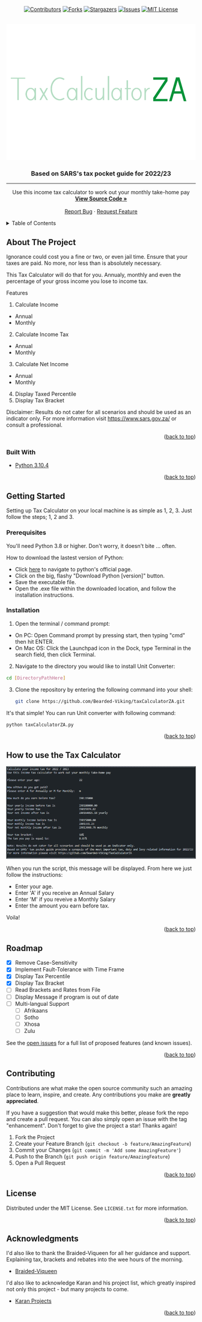 <div id="top"></div>
<div align="center">

<!-- PROJECT SHIELDS -->
[![Contributors][contributors-shield]][contributors-url]
[![Forks][forks-shield]][forks-url]
[![Stargazers][stars-shield]][stars-url]
[![Issues][issues-shield]][issues-url]
[![MIT License][license-shield]][license-url]

<!-- PROJECT LOGO -->
<br />
  <a href="https://github.com/Bearded-Viking/TaskFlow/">
    <img src="images/logo.png" alt="Logo" height="360">
  </a>

  <h3 align="center">Based on SARS's tax pocket guide for 2022/23</h3>
  
  <hr>
  
  <p align="center">
    Use this income tax calculator to work out your monthly take-home pay
    <br />
    <a href="https://github.com/Bearded-Viking/taxCalculatorZA/"><strong>View Source Code »</strong></a>
    <br />
    <br />
    <a href="https://github.com/Bearded-Viking/taxCalculatorZA/issues">Report Bug</a>
    ·
    <a href="https://github.com/Bearded-Viking/taxCalculatorZA/issues">Request Feature</a>
  </p>
</div>



<!-- TABLE OF CONTENTS -->
<details>
  <summary>Table of Contents</summary>
  <ol>
    <li>
      <a href="#about-the-project">About The Project</a>
      <ul>
        <li><a href="#built-with">Built With</a></li>
      </ul>
    </li>
    <li>
      <a href="#getting-started">Getting Started</a>
      <ul>
        <li><a href="#prerequisites">Prerequisites</a></li>
        <li><a href="#installation">Installation</a></li>
      </ul>
    </li>
    <li><a href="#how-to-use-the-tax-calculator">How to use the Tax Calculator</a></li>
    <li><a href="#roadmap">Roadmap</a></li>
    <li><a href="#contributing">Contributing</a></li>
    <li><a href="#license">License</a></li>
    <li><a href="#acknowledgments">Acknowledgments</a></li>
  </ol>
</details>



<!-- ABOUT THE PROJECT -->
## About The Project

Ignorance could cost you a fine or two, or even jail time. Ensure that your taxes are paid. No more, nor less than is absolutely necessary.

This Tax Calculator will do that for you. Annualy, monthly and even the percentage of your gross income you lose to income tax.

Features
1. Calculate Income
  * Annual
  * Monthly
2. Calculate Income Tax
  * Annual
  * Monthly
3. Calculate Net Income
  * Annual
  * Monthly
4. Display Taxed Percentile
5. Display Tax Bracket

Disclaimer: Results do not cater for all scenarios and should be used as an indicator only.
For more information visit <a>https://www.sars.gov.za/</a> or consult a professional.

<p align="right">(<a href="#top">back to top</a>)</p>



### Built With

* [Python 3.10.4](https://www.python.org/)

<p align="right">(<a href="#top">back to top</a>)</p>



<!-- GETTING STARTED -->
## Getting Started

Setting up Tax Calculator on your local machine is as simple as 1, 2, 3. Just follow the steps; 1, 2 and 3.

### Prerequisites

You'll need Python 3.8 or higher. Don't worry, it doesn't bite ... often.

How to download the lastest version of Python:
* Click [here](https://www.python.org/downloads/) to navigate to python's official page.
* Click on the big, flashy "Download Python [version]" button.
* Save the executable file.
* Open the .exe file within the downloaded location, and follow the installation instructions.


### Installation

1. Open the terminal / command prompt:
  * On PC: Open Command prompt by pressing start, then typing "cmd" then hit ENTER.
  * On Mac OS: Click the Launchpad icon in the Dock, type Terminal in the search field, then click Terminal.

2. Navigate to the directory you would like to install Unit Converter:

  ```sh
  cd [DirectoryPathHere]
  ```

3. Clone the repository by entering the following command into your shell:
   
   ```sh
   git clone https://github.com/Bearded-Viking/taxCalculatorZA.git
   ```

It's that simple! You can run Unit converter with following command:

  ```sh
  python taxCalculatorZA.py
  ```

<p align="right">(<a href="#top">back to top</a>)</p>



<!-- USAGE EXAMPLES -->
## How to use the Tax Calculator

[![Screenshot][screenshot]]((https://github.com/Bearded-Viking/taxCalculatorZA/blob/main/images/screenshot.png))

When you run the script, this message will be displayed. From here we just follow the instructions:

- Enter your age.
- Enter 'A' if you receive an Annual Salary
- Enter 'M' if you reveive a Monthly Salary
- Enter the amount you earn before tax.

Voila!

<p align="right">(<a href="#top">back to top</a>)</p>

<!-- ROADMAP -->
## Roadmap

- [x] Remove Case-Sensitivity
- [x] Implement Fault-Tolerance with Time Frame
- [x] Display Tax Percentile
- [x] Display Tax Bracket
- [ ] Read Brackets and Rates from File
- [ ] Display Message if program is out of date
- [ ] Multi-langual Support
    - [ ] Afrikaans
    - [ ] Sotho
    - [ ] Xhosa
    - [ ] Zulu

See the [open issues](https://github.com/Bearded-Viking/UnitConverter/issues) for a full list of proposed features (and known issues).

<p align="right">(<a href="#top">back to top</a>)</p>



<!-- CONTRIBUTING -->
## Contributing

Contributions are what make the open source community such an amazing place to learn, inspire, and create. Any contributions you make are **greatly appreciated**.

If you have a suggestion that would make this better, please fork the repo and create a pull request. You can also simply open an issue with the tag "enhancement".
Don't forget to give the project a star! Thanks again!

1. Fork the Project
2. Create your Feature Branch (`git checkout -b feature/AmazingFeature`)
3. Commit your Changes (`git commit -m 'Add some AmazingFeature'`)
4. Push to the Branch (`git push origin feature/AmazingFeature`)
5. Open a Pull Request

<p align="right">(<a href="#top">back to top</a>)</p>



<!-- LICENSE -->
## License

Distributed under the MIT License. See `LICENSE.txt` for more information.

<p align="right">(<a href="#top">back to top</a>)</p>



<!-- ACKNOWLEDGMENTS -->
## Acknowledgments

I'd also like to thank the Braided-Viqueen for all her guidance and support. Explaining tax, brackets and rebates into the wee hours of the morning.
* [Braided-Viqueen]((https://github.com/Braided-Viqueen))

I'd also like to acknowledge Karan and his project list, which greatly inspired not only this project - but many projects to come.
* [Karan Projects](https://github.com/karan/Projects)


<p align="right">(<a href="#top">back to top</a>)</p>



<!-- MARKDOWN LINKS & IMAGES -->
[contributors-shield]: https://img.shields.io/github/contributors/Bearded-Viking/taxCalculatorZA.svg?style=for-the-badge&color=009338
[contributors-url]: https://github.com/Bearded-Viking/taxCalculatorZA/graphs/contributors
[forks-shield]: https://img.shields.io/github/forks/Bearded-Viking/taxCalculatorZA.svg?style=for-the-badge&color=b4ddc3
[forks-url]: https://github.com/Bearded-Viking/taxCalculatorZA/network/members
[stars-shield]: https://img.shields.io/github/stars/Bearded-Viking/taxCalculatorZA.svg?style=for-the-badge&color=009338
[stars-url]: https://github.com/Bearded-Viking/taxCalculatorZA/stargazers
[issues-shield]: https://img.shields.io/github/issues/Bearded-Viking/taxCalculatorZA.svg?style=for-the-badge&color=b4ddc3
[issues-url]: https://github.com/Bearded-Viking/taxCalculatorZA/issues
[license-shield]: https://img.shields.io/github/license/Bearded-Viking/taxCalculatorZA.svg?style=for-the-badge&color=009338
[license-url]: https://github.com/Bearded-Viking/taxCalculatorZA/blob/master/LICENSE.txt

[screenshot]: images/screenshot.png
